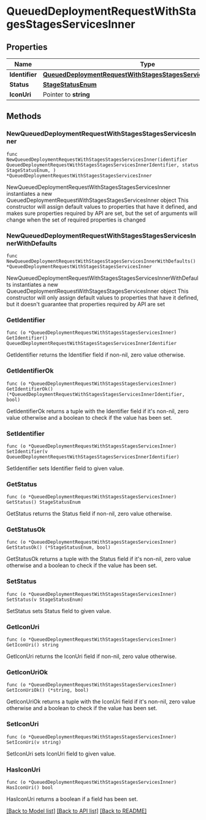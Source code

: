# QueuedDeploymentRequestWithStagesStagesServicesInner

## Properties

Name | Type | Description | Notes
------------ | ------------- | ------------- | -------------
**Identifier** | [**QueuedDeploymentRequestWithStagesStagesServicesInnerIdentifier**](QueuedDeploymentRequestWithStagesStagesServicesInnerIdentifier.md) |  | 
**Status** | [**StageStatusEnum**](StageStatusEnum.md) |  | 
**IconUri** | Pointer to **string** |  | [optional] 

## Methods

### NewQueuedDeploymentRequestWithStagesStagesServicesInner

`func NewQueuedDeploymentRequestWithStagesStagesServicesInner(identifier QueuedDeploymentRequestWithStagesStagesServicesInnerIdentifier, status StageStatusEnum, ) *QueuedDeploymentRequestWithStagesStagesServicesInner`

NewQueuedDeploymentRequestWithStagesStagesServicesInner instantiates a new QueuedDeploymentRequestWithStagesStagesServicesInner object
This constructor will assign default values to properties that have it defined,
and makes sure properties required by API are set, but the set of arguments
will change when the set of required properties is changed

### NewQueuedDeploymentRequestWithStagesStagesServicesInnerWithDefaults

`func NewQueuedDeploymentRequestWithStagesStagesServicesInnerWithDefaults() *QueuedDeploymentRequestWithStagesStagesServicesInner`

NewQueuedDeploymentRequestWithStagesStagesServicesInnerWithDefaults instantiates a new QueuedDeploymentRequestWithStagesStagesServicesInner object
This constructor will only assign default values to properties that have it defined,
but it doesn't guarantee that properties required by API are set

### GetIdentifier

`func (o *QueuedDeploymentRequestWithStagesStagesServicesInner) GetIdentifier() QueuedDeploymentRequestWithStagesStagesServicesInnerIdentifier`

GetIdentifier returns the Identifier field if non-nil, zero value otherwise.

### GetIdentifierOk

`func (o *QueuedDeploymentRequestWithStagesStagesServicesInner) GetIdentifierOk() (*QueuedDeploymentRequestWithStagesStagesServicesInnerIdentifier, bool)`

GetIdentifierOk returns a tuple with the Identifier field if it's non-nil, zero value otherwise
and a boolean to check if the value has been set.

### SetIdentifier

`func (o *QueuedDeploymentRequestWithStagesStagesServicesInner) SetIdentifier(v QueuedDeploymentRequestWithStagesStagesServicesInnerIdentifier)`

SetIdentifier sets Identifier field to given value.


### GetStatus

`func (o *QueuedDeploymentRequestWithStagesStagesServicesInner) GetStatus() StageStatusEnum`

GetStatus returns the Status field if non-nil, zero value otherwise.

### GetStatusOk

`func (o *QueuedDeploymentRequestWithStagesStagesServicesInner) GetStatusOk() (*StageStatusEnum, bool)`

GetStatusOk returns a tuple with the Status field if it's non-nil, zero value otherwise
and a boolean to check if the value has been set.

### SetStatus

`func (o *QueuedDeploymentRequestWithStagesStagesServicesInner) SetStatus(v StageStatusEnum)`

SetStatus sets Status field to given value.


### GetIconUri

`func (o *QueuedDeploymentRequestWithStagesStagesServicesInner) GetIconUri() string`

GetIconUri returns the IconUri field if non-nil, zero value otherwise.

### GetIconUriOk

`func (o *QueuedDeploymentRequestWithStagesStagesServicesInner) GetIconUriOk() (*string, bool)`

GetIconUriOk returns a tuple with the IconUri field if it's non-nil, zero value otherwise
and a boolean to check if the value has been set.

### SetIconUri

`func (o *QueuedDeploymentRequestWithStagesStagesServicesInner) SetIconUri(v string)`

SetIconUri sets IconUri field to given value.

### HasIconUri

`func (o *QueuedDeploymentRequestWithStagesStagesServicesInner) HasIconUri() bool`

HasIconUri returns a boolean if a field has been set.


[[Back to Model list]](../README.md#documentation-for-models) [[Back to API list]](../README.md#documentation-for-api-endpoints) [[Back to README]](../README.md)


